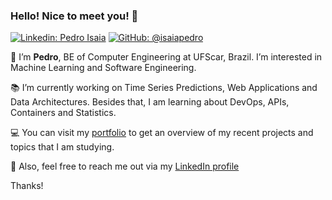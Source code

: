 ### Hello! Nice to meet you! 🤝
[![Linkedin: Pedro Isaia](https://img.shields.io/badge/-LinkedIn-blue?style=flat-square&logo=Linkedin&logoColor=white&link=https://www.linkedin.com/in/isaiapedro/)](https://www.linkedin.com/in/isaiapedro/)
[![GitHub: @isaiapedro](https://img.shields.io/github/followers/isaiapedro?label=follow&style=social)](https://github.com/isaiapedro)

🫰 I’m **Pedro**, BE of Computer Engineering at UFScar, Brazil. I’m interested in Machine Learning and Software Engineering.

📚 I’m currently working on Time Series Predictions, Web Applications and Data Architectures. Besides that, I am learning about DevOps, APIs, Containers and Statistics. 

💻 You can visit my [portfolio](https://github.com/isaiapedro/Portfolio-Website) to get an overview of my recent projects and topics that I am studying.

💬 Also, feel free to reach me out via my [LinkedIn profile](https://www.linkedin.com/in/isaiapedro/)

Thanks!

<!---
isaiapedro/isaiapedro is a ✨ special ✨ repository because its `README.md` (this file) appears on your GitHub profile.
You can click the Preview link to take a look at your changes.
--->
